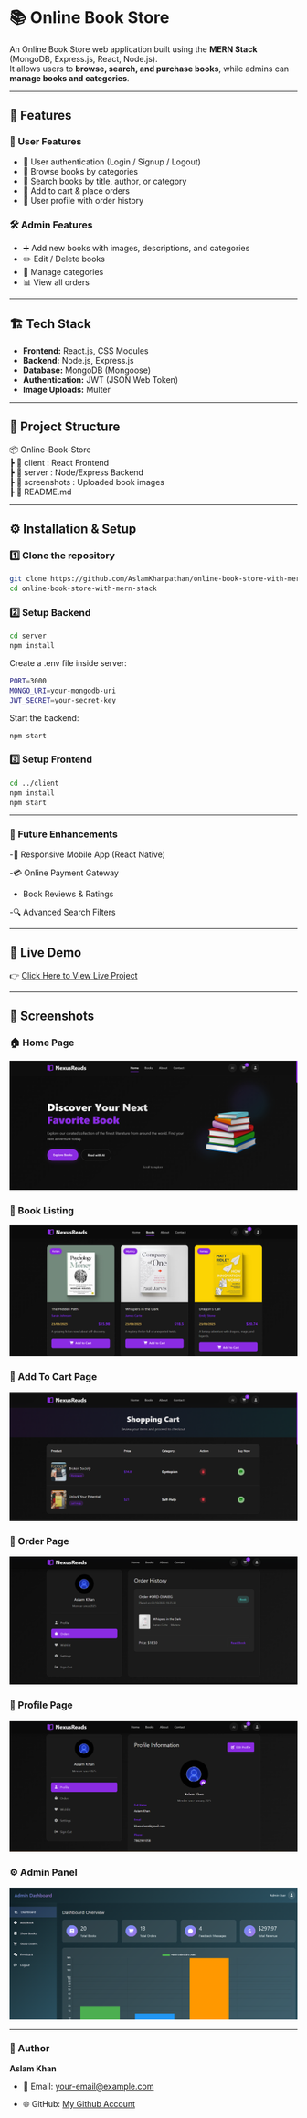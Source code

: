 # 📚 Online Book Store

An Online Book Store web application built using the **MERN Stack** (MongoDB, Express.js, React, Node.js).  
It allows users to **browse, search, and purchase books**, while admins can **manage books and categories**.  

---

## 🚀 Features

### 👤 User Features
- 🔐 User authentication (Login / Signup / Logout)  
- 📖 Browse books by categories  
- 🔎 Search books by title, author, or category  
- 🛒 Add to cart & place orders  
- 👤 User profile with order history  

### 🛠️ Admin Features
- ➕ Add new books with images, descriptions, and categories  
- ✏️ Edit / Delete books  
- 📂 Manage categories  
- 📊 View all orders  

---

## 🏗️ Tech Stack

- **Frontend:** React.js, CSS Modules  
- **Backend:** Node.js, Express.js  
- **Database:** MongoDB (Mongoose)  
- **Authentication:** JWT (JSON Web Token)  
- **Image Uploads:** Multer  

---

## 📂 Project Structure

📦 Online-Book-Store  
   ┣ 📂 client : React Frontend  
   ┣ 📂 server : Node/Express Backend  
   ┣ 📂 screenshots : Uploaded book images  
   ┣ 📜 README.md  

---

## ⚙️ Installation & Setup

### 1️⃣ Clone the repository
```bash
git clone https://github.com/AslamKhanpathan/online-book-store-with-mern-stack.git
cd online-book-store-with-mern-stack
```
### 2️⃣ Setup Backend
```bash
cd server
npm install
```

Create a .env file inside server:

```bash
PORT=3000
MONGO_URI=your-mongodb-uri
JWT_SECRET=your-secret-key
```

Start the backend:
```bash
npm start
```
### 3️⃣ Setup Frontend
```bash
cd ../client
npm install
npm start
```

---

### 📌 Future Enhancements

-📱 Responsive Mobile App (React Native)

-💳 Online Payment Gateway

- Book Reviews & Ratings

-🔍 Advanced Search Filters

---


## 🚀 Live Demo  
👉 [Click Here to View Live Project](https://online-book-store-with-mern-stack.vercel.app/)  

---

## 📸 Screenshots  

### 🏠 Home Page  
![Home Page](./screenshots/home.png)  

### 🚚 Book Listing  
![Book Listing](./screenshots/allBook.png) 

### 🛒 Add To Cart Page  
![ Add To Cart Page ](./screenshots/addToCart.png)  

### 📖 Order Page
![Order Page](./screenshots/order.png)  

### 📖 Profile Page
![Profile Page](./screenshots/profile.png)

### ⚙️ Admin Panel  
![Admin Panel](./screenshots/Admin.png)  

---

### 🧑 Author

**Aslam Khan**
 - 📧 Email: your-email@example.com

 - 🌐 GitHub: [My Github Account](https://your-live-demo-link.com)  






